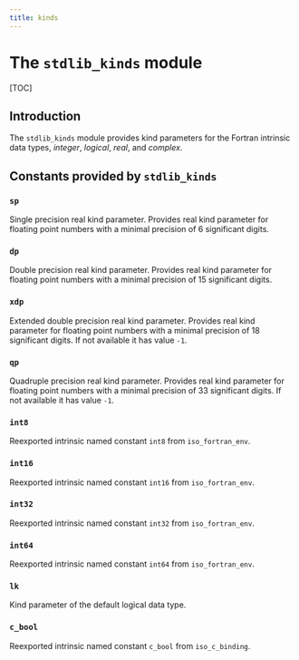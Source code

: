 ```yaml
---
title: kinds
---
```


# The `stdlib_kinds` module

[TOC]

## Introduction

The `stdlib_kinds` module provides kind parameters for the Fortran intrinsic data types,
*integer*, *logical*, *real*, and *complex*.


## Constants provided by `stdlib_kinds`

### `sp`

Single precision real kind parameter.
Provides real kind parameter for floating point numbers with a minimal precision of 6 significant digits.


### `dp`

Double precision real kind parameter.
Provides real kind parameter for floating point numbers with a minimal precision of 15 significant digits.


### `xdp`

Extended double precision real kind parameter.
Provides real kind parameter for floating point numbers with a minimal precision of 18 significant digits.
If not available it has value `-1`.


### `qp`

Quadruple precision real kind parameter.
Provides real kind parameter for floating point numbers with a minimal precision of 33 significant digits.
If not available it has value `-1`.


### `int8`

Reexported intrinsic named constant `int8` from `iso_fortran_env`.


### `int16`

Reexported intrinsic named constant `int16` from `iso_fortran_env`.


### `int32`

Reexported intrinsic named constant `int32` from `iso_fortran_env`.


### `int64`

Reexported intrinsic named constant `int64` from `iso_fortran_env`.


### `lk`

Kind parameter of the default logical data type.


### `c_bool`

Reexported intrinsic named constant `c_bool` from `iso_c_binding`.
